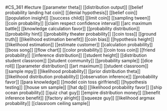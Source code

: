 #CS_361
#lecture
[[parameter theta]]
[[distribution output]]
[[belief probability landing hat coin]]
[[denial hypothesis]]
[[belief coin]]
[[population insight]]
[[success child]]
[[limit coin]]
[[sampling tween]]
[[coin probability]]
[[claim respect confidence interval]]
[[arc maximum battle]]
[[knowledge calculation favor]]
[[probability distribution]]
[[probability hint]]
[[probability theater probability]]
[[coin toss]]
[[ground truth]]
[[likelihood estimation benefit]]
[[coin bias]]
[[hypothesis height]]
[[likelihood estimation]]
[[estimate customer]]
[[calculation probability]]
[[boss song]]
[[flow chart]]
[[color probability]]
[[coin toss coin]]
[[friend probability]]
[[inference distribution]]
[[student height]]
[[distribution student classroom]]
[[student community]]
[[probability sample]]
[[dice roll]]
[[parameter distribution]]
[[art maximum]]
[[student classroom]]
[[sample mpy]]
[[likelihood probability]]
[[prior distribution theta]]
[[likelihood distribution probability]]
[[observation inference]]
[[probability favor]]
[[para knowledge]]
[[model coin toss girlfriend]]
[[hypothesis testing]]
[[house sm sample]]
[[hat dp]]
[[likelihood probability favor]]
[[ship ocean probability]]
[[quiz chat guy]]
[[empire distribution money]]
[[benefit inference benefit]]
[[factory alright]]
[[squeeze guy]]
[[likelihood argmax probability]]
[[classroom ceiling sample]]
